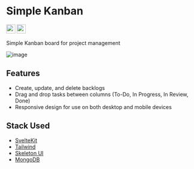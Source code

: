 # Simple Kanban
<a href="https://opensource.org/license/mit"><img src="https://img.shields.io/badge/License-MIT-green?style=flat-square" height="24" /></a>
<a href="https://pnpm.io/"><img src="https://img.shields.io/badge/Package-PNPM-orange?style=flat-square" height="24" /></a>

Simple Kanban board for project management

![image](https://github.com/user-attachments/assets/03834fee-1fdf-48b0-82fc-bd809fb06044)

## Features
- Create, update, and delete backlogs
- Drag and drop tasks between columns (To-Do, In Progress, In Review, Done)
- Responsive design for use on both desktop and mobile devices

## Stack Used
- [SvelteKit](https://svelte.dev/)
- [Tailwind](https://tailwindcss.com/)
- [Skeleton UI](https://www.skeleton.dev/)
- [MongoDB](https://www.mongodb.com/)
